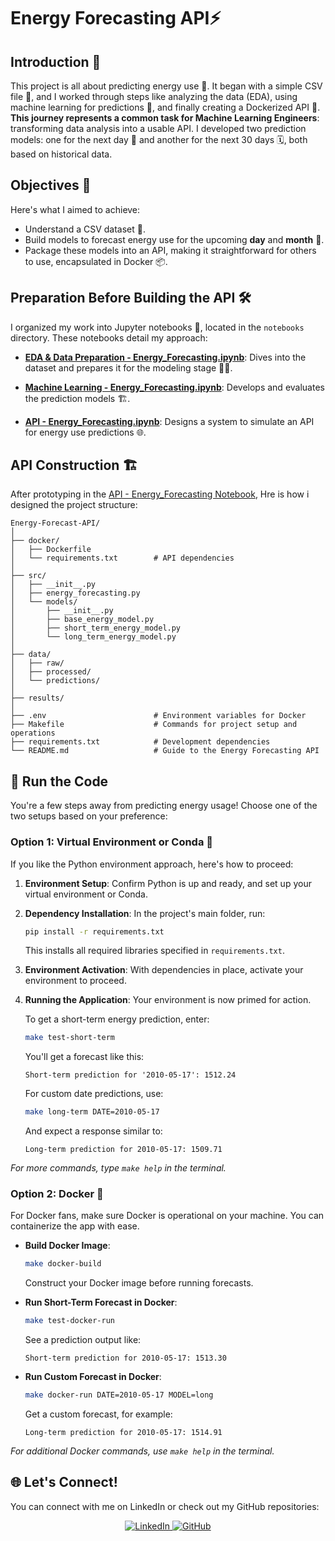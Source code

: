 # Energy Forecasting API⚡

## Introduction 📘

This project is all about predicting energy use 🔌. It began with a simple CSV file 📁, and I worked through steps like analyzing the data (EDA), using machine learning for predictions 🤖, and finally creating a Dockerized API 🐳. **This journey represents a common task for Machine Learning Engineers**: transforming data analysis into a usable API. I developed two prediction models: one for the next day 📆 and another for the next 30 days 🗓️, both based on historical data.

## Objectives 🎯

Here's what I aimed to achieve:

- Understand a CSV dataset 📁.
- Build models to forecast energy use for the upcoming **day** and **month** 🔮.
- Package these models into an API, making it straightforward for others to use, encapsulated in Docker 📦.

## Preparation Before Building the API 🛠️

I organized my work into Jupyter notebooks 📓, located in the `notebooks` directory. These notebooks detail my approach:

- **[EDA & Data Preparation - Energy_Forecasting.ipynb](./notebooks/EDA%20&%20Data%20Preparation%20-%20Energy_Forecasting.ipynb)**: Dives into the dataset and prepares it for the modeling stage 🕵️‍♂️.
  
- **[Machine Learning - Energy_Forecasting.ipynb](./notebooks/Machine%20Learning%20-%20Energy_Forecasting.ipynb)**: Develops and evaluates the prediction models 🏗️.
  
- **[API - Energy_Forecasting.ipynb](./notebooks/API%20-%20Energy_Forecasting.ipynb)**: Designs a system to simulate an API for energy use predictions 🌐.



## API Construction 🏗️

After prototyping in the [API - Energy_Forecasting Notebook](./notebooks/API%20-%20Energy_Forecasting.ipynb), Hre is how i designed the project structure:

```
Energy-Forecast-API/
│
├── docker/
│   ├── Dockerfile
│   └── requirements.txt        # API dependencies
│
├── src/
│   ├── __init__.py
│   ├── energy_forecasting.py
│   └── models/
│       ├── __init__.py
│       ├── base_energy_model.py
│       ├── short_term_energy_model.py
│       └── long_term_energy_model.py
│
├── data/
│   ├── raw/
│   ├── processed/
│   └── predictions/
│
├── results/
│
├── .env                        # Environment variables for Docker
├── Makefile                    # Commands for project setup and operations
├── requirements.txt            # Development dependencies
└── README.md                   # Guide to the Energy Forecasting API
```

## 🚀 Run the Code

You're a few steps away from predicting energy usage! Choose one of the two setups based on your preference:

### Option 1: Virtual Environment or Conda 🌿

If you like the Python environment approach, here's how to proceed:

1. **Environment Setup**: Confirm Python is up and ready, and set up your virtual environment or Conda.

2. **Dependency Installation**: In the project's main folder, run:
   ```sh
   pip install -r requirements.txt
   ```
   This installs all required libraries specified in `requirements.txt`.

3. **Environment Activation**: With dependencies in place, activate your environment to proceed.

4. **Running the Application**: Your environment is now primed for action.

   To get a short-term energy prediction, enter:
   ```sh
   make test-short-term
   ```
   You'll get a forecast like this:
   ```
   Short-term prediction for '2010-05-17': 1512.24
   ```

   For custom date predictions, use:
   ```sh
   make long-term DATE=2010-05-17
   ```
   And expect a response similar to:
   ```
   Long-term prediction for 2010-05-17: 1509.71
   ```
_For more commands, type `make help` in the terminal._

### Option 2: Docker 🐳

For Docker fans, make sure Docker is operational on your machine. You can containerize the app with ease.

- **Build Docker Image**:
  ```sh
  make docker-build
  ```
  Construct your Docker image before running forecasts.

- **Run Short-Term Forecast in Docker**:
  ```sh
  make test-docker-run
  ```
  See a prediction output like:
  ```
  Short-term prediction for 2010-05-17: 1513.30
  ```

- **Run Custom Forecast in Docker**:
  ```sh
  make docker-run DATE=2010-05-17 MODEL=long
  ```
  Get a custom forecast, for example:
  ```
  Long-term prediction for 2010-05-17: 1514.91
  ```
_For additional Docker commands, use `make help` in the terminal._

## 🌐 Let's Connect!

You can connect with me on LinkedIn or check out my GitHub repositories:

<div align="center">
  <a href="https://www.linkedin.com/in/labrijisaad/">
    <img src="https://img.shields.io/badge/LinkedIn-%230077B5.svg?&style=for-the-badge&logo=linkedin&logoColor=white" alt="LinkedIn"/>
  </a>
  <a href="https://github.com/labrijisaad">
    <img src="https://img.shields.io/badge/GitHub-100000?style=for-the-badge&logo=github&logoColor=white" alt="GitHub"/>
  </a>
</div>